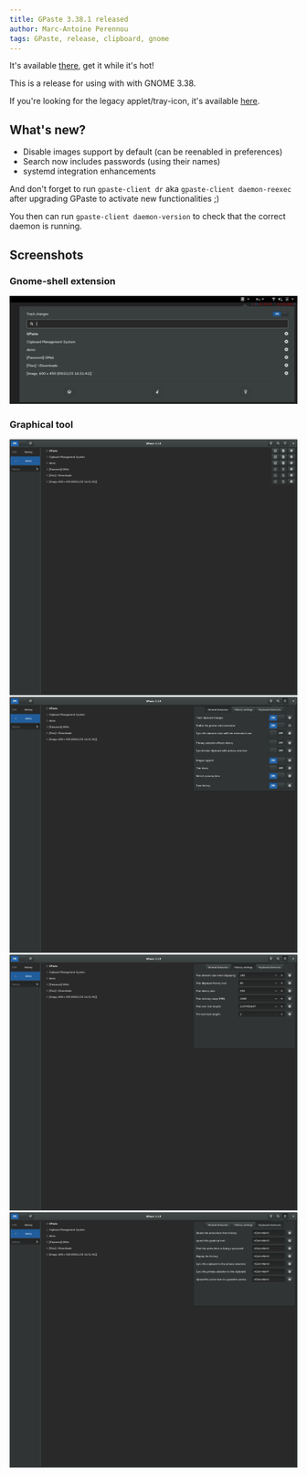 ```yaml
---
title: GPaste 3.38.1 released
author: Marc-Antoine Perennou
tags: GPaste, release, clipboard, gnome
---
```


It's available [there](https://www.imagination-land.org/files/gpaste/gpaste-3.38.1.tar.xz), get it while it's hot!

This is a release for using with with GNOME 3.38.

If you're looking for the legacy applet/tray-icon, it's available [here](https://github.com/Keruspe/gpaste-applet).

## What's new?

- Disable images support by default (can be reenabled in preferences)
- Search now includes passwords (using their names)
- systemd integration enhancements

And don't forget to run `gpaste-client dr` aka `gpaste-client daemon-reexec` after upgrading GPaste to activate new functionalities ;)

You then can run `gpaste-client daemon-version` to check that the correct daemon is running.

## Screenshots

### Gnome-shell extension

<img src="/images/GPaste/3/Extension.png" alt="Extension"/>

### Graphical tool

<img src="/images/GPaste/3/Ui-1-full.png" alt="Ui-1"/>

<img src="/images/GPaste/3/Ui-2-full.png" alt="Ui-2"/>

<img src="/images/GPaste/3/Ui-3-full.png" alt="Ui-3"/>

<img src="/images/GPaste/3/Ui-4-full.png" alt="Ui-4"/>


